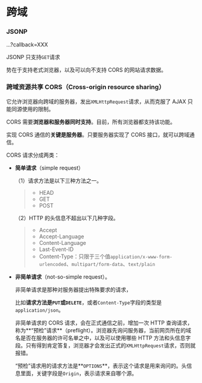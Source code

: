 # 跨域

### JSONP

...?callback=XXX

JSONP 只支持`GET`请求

势在于支持老式浏览器，以及可以向不支持 CORS 的网站请求数据。





### 跨域资源共享 CORS（Cross-origin resource sharing）

它允许浏览器向跨域的服务器，发出`XMLHttpRequest`请求，从而克服了 AJAX 只能同源使用的限制。



CORS 需要**浏览器和服务器同时支持**。目前，所有浏览器都支持该功能。

实现 CORS 通信的**关键是服务器**。只要服务器实现了 CORS 接口，就可以跨域通信。

CORS 请求分成两类：

- **简单请求**（simple request）

  （1）请求方法是以下三种方法之一。

  > - HEAD
  > - GET
  > - POST

  （2）HTTP 的头信息不超出以下几种字段。

  > - Accept
  > - Accept-Language
  > - Content-Language
  > - Last-Event-ID
  > - Content-Type：只限于三个值`application/x-www-form-urlencoded`、`multipart/form-data`、`text/plain`

- **非简单请求**（not-so-simple request）。

  非简单请求是那种对服务器提出特殊要求的请求，

  比如**请求方法是`PUT`或`DELETE`**，或者`Content-Type`字段的类型是`application/json`。

  非简单请求的 CORS 请求，会在正式通信之前，增加一次 HTTP 查询请求，称为**“预检”请求**（preflight）。浏览器先询问服务器，当前网页所在的域名是否在服务器的许可名单之中，以及可以使用哪些 HTTP 方法和头信息字段。只有得到肯定答复，浏览器才会发出正式的`XMLHttpRequest`请求，否则就报错。

  “预检”请求用的请求方法是**`OPTIONS`**，表示这个请求是用来询问的。头信息里面，关键字段是`Origin`，表示请求来自哪个源。